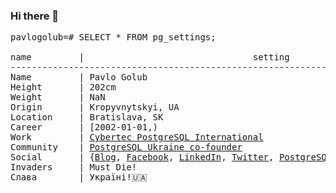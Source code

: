 ### Hi there 👋

<pre>
pavlogolub=# SELECT * FROM pg_settings;

name         |                                setting
--------------------------------------------------------------------------------------
Name         | Pavlo Golub
Height       | 202cm
Weight       | NaN
Origin       | Kropyvnytskyi, UA
Location     | Bratislava, SK
Career       | [2002-01-01,)
Work         | <a href="https://www.cybertec-postgresql.com/en/">Cybertec PostgreSQL International</a>
Community    | <a href="https://www.facebook.com/groups/postgresql.ua">PostgreSQL Ukraine co-founder</a>
Social       | {<a href="https://www.cybertec-postgresql.com/en/author/cybertec_golub/">Blog</a>, <a href="https://www.facebook.com/pasha.golub/">Facebook</a>, <a href="https://www.linkedin.com/in/pashagolub/">LinkedIn</a>, <a href="https://twitter.com/PavloGolub/">Twitter</a>, <a href="https://postgresql.life/post/pavlo_golub/">PostgreSQL.Life</a>, <a href="https://stackoverflow.com/users/1109280/pavlo-golub">Stack Overflow</a>}
Invaders     | Must Die!
Слава        | Україні!🇺🇦
</pre>
